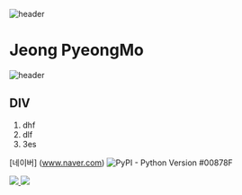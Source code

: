 ![header](https://capsule-render.vercel.app/api?type=silnder)
# Jeong PyeongMo
![header](https://capsule-render.vercel.app/api?text=Hello%World!&fontSize=20&rotate=-30)

## DIV
  1. dhf
  2. dlf
  3. 3es

[네이버] (www.naver.com)
<img alt="PyPI - Python Version" src="https://img.shields.io/pypi/pyversions/:packageName">
#00878F

<a href="mailto:zhengpingmo@gmail.com">
<img src="https://img.shields.io/badge/Gmail-EA4335?style=for-the-badge&logo=Gmail&logoColor=white">
<a href="https://www.linkedin.com/in/평모 정-8b6aa8291">
<img src="https://img.shields.io/badge/LinkedIn-0077B5?style=for-the-badge&logo=linkedin&logoColor=white">
